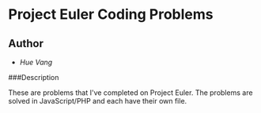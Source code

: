# Project Euler Coding Problems

## Author

* *Hue Vang*

###Description

These are problems that I've completed on Project Euler.
The problems are solved in JavaScript/PHP and each have their own file.
